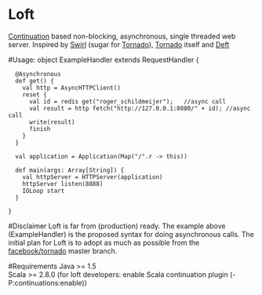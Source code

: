# Loft

[Continuation] based non-blocking, asynchronous, single threaded web server. Inspired by [Swirl] (sugar for [Tornado]),
[Tornado] itself and [Deft]

#Usage:
    object ExampleHandler extends RequestHandler {

      @Asynchronous
      def get() {
        val http = AsyncHTTPClient()
        reset {
          val id = redis get("roger_schildmeijer");   //async call
          val result = http fetch("http://127.0.0.1:8080/" + id); //async call
          write(result)
          finish 
        }
      }
  
      val application = Application(Map("/".r -> this))
  
      def main(args: Array[String]) {
        val httpServer = HTTPServer(application)
        httpServer listen(8888)
        IOLoop start
      }

    }

#Disclaimer
Loft is far from (production) ready. The example above (ExampleHandler) is the proposed syntax for doing asynchronous calls.
The initial plan for Loft is to adopt as much as possible from the [facebook/tornado] master branch.
 
#Requirements
Java >= 1.5   
Scala >= 2.8.0 (for loft developers: enable Scala continuation plugin (-P:continuations:enable))

[Continuation]: http://www.scala-lang.org/node/2096
[swirl]: http://code.naeseth.com/swirl/
[Tornado]: http://github.com/facebook/tornado/
[Deft]: http://github.com/rschildmeijer/deft
[facebook/tornado]: http://github.com/facebook/tornado

